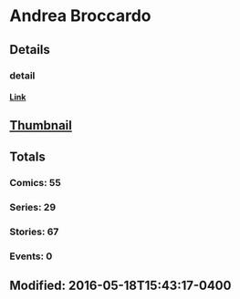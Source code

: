# Andrea  Broccardo 
## Details
### detail
#### [Link](http://marvel.com/comics/creators/12815/andrea_broccardo?utm_campaign=apiRef&utm_source=225578a89fc76f3d20fbffda5d17a88d)
## [Thumbnail](http://i.annihil.us/u/prod/marvel/i/mg/b/40/image_not_available.jpg)
## Totals
### Comics: 55
### Series: 29
### Stories: 67
### Events: 0
## Modified: 2016-05-18T15:43:17-0400